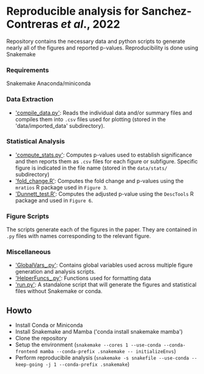 # Reproducible analysis for Sanchez-Contreras <i>et al</i>., 2022

Repository contains the necessary data and python scripts to generate nearly all of the figures and reported p-values. Reproducibility is done using Snakemake

### Requirements
Snakemake
Anaconda/miniconda

### Data Extraction
- ['compile_data.py'](compile_data.py): Reads the individual data and/or summary files and compiles them into `.csv` files used for plotting (stored in the 'data/imported_data' subdirectory).

### Statistical Analysis
- ['compute_stats.py'](compute_stats.py): Computes p-values used to establish significance and then reports them as `.csv` files for each figure or subfigure. Specific figure is indicated in the file name (stored in the `data/stats/` subdirectory)
- ['fold_change.R'](fold_change.R): Computes the fold change and p-values using the `mratios` R package used in `Figure 3`.
- ['Dunnett_test.R'](Dunnett_test.R): Computes the adjusted p-value using the `DescTools` R package and used in `Figure 6`.

### Figure Scripts
The scripts generate each of the figures in the paper. They are contained in `.py` files with names corresponding to the relevant figure.

### Miscellaneous
- ['GlobalVars_.py'](GlobalVars_.py): Contains global variables used across multiple figure generation and analysis scripts.
- ['HelperFuncs_.py'](HelperFuncs_.py): Functions used for formatting data
- ['run.py'](run.py): A standalone script that will generate the figures and statistical files without Snakemake or conda.


## Howto
- Install Conda or Miniconda
- Install Snakemake and Mamba ('conda install snakemake mamba')
- Clone the repository 
- Setup the environment (`snakemake --cores 1 --use-conda --conda-frontend mamba --conda-prefix .snakemake -- initializeEnvs`)
- Perform reproducibile analysis (`snakemake -s snakefile --use-conda --keep-going -j 1 --conda-prefix .snakemake`)




